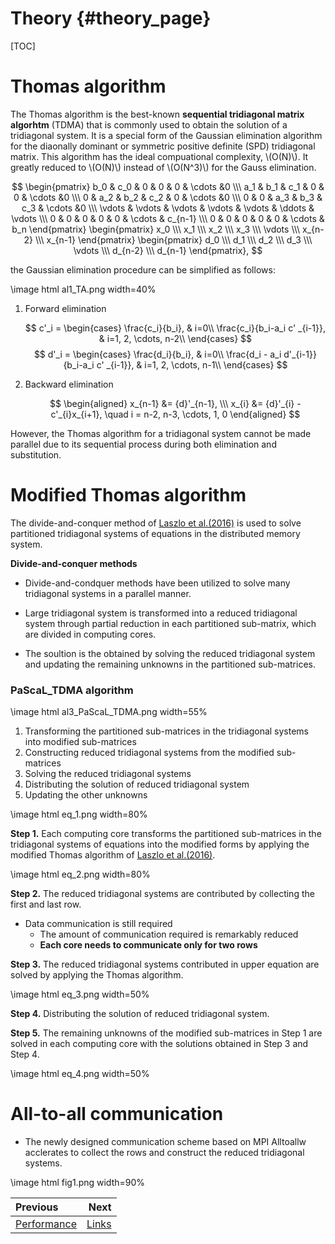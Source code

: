 Theory                          {#theory_page}
======

[TOC]
# Thomas algorithm

 The Thomas algorithm is the best-known **sequential tridiagonal matrix algorhtm** (TDMA) that is commonly used to obtain the solution of a tridiagonal system. It is a special form of the Gaussian elimination algorithm for the diaonally dominant or symmetric positive definite (SPD) tridiagonal matrix. This algorithm has the ideal compuational complexity, \\(O(N)\\). It greatly reduced to \\(O(N)\\) instead of \\(O(N^3)\\) for the Gauss elimination.

$$
\begin{pmatrix}
b_0 & c_0 & 0 & 0 & 0 & \cdots &0 \\\
a_1 & b_1 & c_1 & 0 & 0 & \cdots &0 \\\
0 & a_2 & b_2 & c_2 & 0 &  \cdots &0 \\\
0 & 0 & a_3 & b_3 & c_3 &   \cdots &0 \\\
\vdots & \vdots & \vdots & \vdots & \vdots & \ddots & \vdots \\\
0 & 0 & 0 & 0 & 0 & \cdots & c_{n-1} \\\
0 & 0 & 0 & 0 & 0 & \cdots & b_n
\end{pmatrix}   \begin{pmatrix}
x_0 \\\ x_1 \\\ x_2 \\\ x_3 \\\ \vdots \\\ x_{n-2} \\\ x_{n-1}
\end{pmatrix}   \begin{pmatrix}
d_0 \\\ d_1 \\\ d_2 \\\ d_3 \\\ \vdots \\\ d_{n-2} \\\ d_{n-1}
\end{pmatrix},
$$

the Gaussian elimination procedure can be simplified as follows:

\image html al1_TA.png width=40%

1. Forward elimination
   
   $$
   c'_i = 
   \begin{cases}
    \frac{c_i}{b_i}, & i=0\\
    \frac{c_i}{b_i-a_i c' _{i-1}}, & i=1, 2, \cdots, n-2\\
   \end{cases}
   $$
   $$
   d'_i = 
      \begin{cases}
      \frac{d_i}{b_i}, & i=0\\
      \frac{d_i - a_i d'_{i-1}}{b_i-a_i c' _{i-1}}, & i=1, 2, \cdots, n-1\\
      \end{cases}
   $$

2. Backward elimination
   
   <!-- $$
   x_{n-1} &= d' _{n-1}, \\\
   x_i &= d' _i - c' _i x_{i+1}, \quad i = n-2, n-3, \cdots, 1, 0
   $$ -->
   $$
   \begin{aligned}
   x_{n-1} &= {d}'_{n-1}, \\\
   x_{i} &= {d}'_{i} - c'_{i}x_{i+1}, \quad i = n-2, n-3, \cdots, 1, 0
   \end{aligned}
   $$

However, the Thomas algorithm for a tridiagonal system cannot be made parallel due to its sequential process during both elimination and substitution.


# Modified Thomas algorithm

The divide-and-conquer method of [Laszlo et al.(2016)](reference_page.html) is used to solve partitioned tridiagonal systems of equations in the distributed memory system.

**Divide-and-conquer methods**

- Divide-and-condquer methods have been utilized to solve many tridiagonal systems in a parallel manner. 
- Large tridiagonal system is transformed into a reduced tridiagonal system through partial reduction in each partitioned sub-matrix, which are divided in computing cores. 

- The soultion is the obtained by solving the reduced tridiagonal system and updating the remaining unknowns in the partitioned sub-matrices.

### PaScaL_TDMA algorithm
\image html al3_PaScaL_TDMA.png width=55%


  1. Transforming the partitioned sub-matrices in the tridiagonal systems into modified sub-matrices 
  2. Constructing reduced tridiagonal systems from the modified sub-matrices
  3. Solving the reduced tridiagonal systems
  4. Distributing the solution of reduced tridiagonal system
  5. Updating the other unknowns


\image html eq_1.png width=80%

**Step 1.** Each computing core transforms the partitioned sub-matrices in the tridiagonal systems of equations into the modified forms by applying the modified Thomas algorithm of [Laszlo et al.(2016)](reference_page.html).

\image html eq_2.png width=80%

**Step 2.** The reduced tridiagonal systems are contributed by collecting the first and last row.
* Data communication is still required
  * The amount of communication required is remarkably reduced
  * **Each core needs to communicate only for two rows**

**Step 3.** The reduced tridiagonal systems contributed in upper equation are solved by applying the Thomas algorithm.

\image html eq_3.png width=50%

**Step 4.** Distributing the solution of reduced tridiagonal system.

**Step 5.** The remaining unknowns of the modified sub-matrices in Step 1 are solved in each computing core with the solutions obtained in Step 3 and Step 4. 

\image html eq_4.png width=50%

# All-to-all communication

- The newly designed communication scheme based on MPI Alltoallw acclerates to collect the rows and construct the reduced tridiagonal systems.

\image html fig1.png width=90%



<div class="section_buttons">

| Previous          |                              Next |
|:------------------|----------------------------------:|
| [Performance](perf_page.html) | [Links](link_page.html) |
</div>